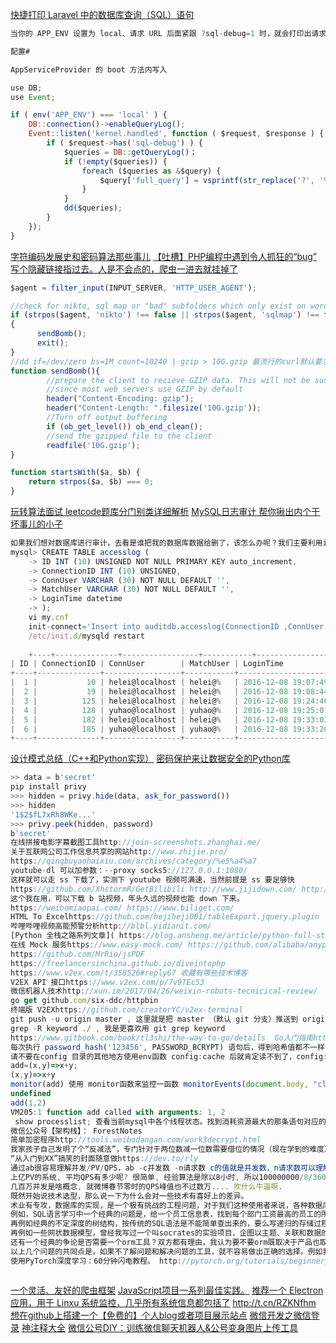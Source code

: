 [快捷打印 Laravel 中的数据库查询（SQL）语句](https://laravel-china.org/articles/5166/quick-print-laravel-database-query-sql-statement)
```js
当你的 APP_ENV 设置为 local、请求 URL 后面紧跟 ?sql-debug=1 时，就会打印出请求处理逻辑中涉及到的所有数据库查询语句。

配置#

AppServiceProvider 的 boot 方法内写入

use DB;
use Event;

if ( env('APP_ENV') === 'local' ) {
    DB::connection()->enableQueryLog();
    Event::listen('kernel.handled', function ( $request, $response ) {
        if ( $request->has('sql-debug') ) {
            $queries = DB::getQueryLog()；
            if (!empty($queries)) {
                foreach ($queries as &$query) {
                    $query['full_query'] = vsprintf(str_replace('?', '%s', $query['query']), $query['bindings']);
                }
            }
            dd($queries);
        }
    });
}
```
[字符编码发展史和密码算法那些事儿](http://www.freebuf.com/articles/others-articles/136742.html)
[【吐槽】PHP编程中遇到令人抓狂的“bug”](http://bbs.51cto.com/thread-1506888-1.html)
[写个隐藏链接指过去。人是不会点的，爬虫一进去就挂掉了](https://blog.haschek.at/2017/how-to-defend-your-website-with-zip-bombs.html)
```js
$agent = filter_input(INPUT_SERVER, 'HTTP_USER_AGENT');

//check for nikto, sql map or "bad" subfolders which only exist on wordpress
if (strpos($agent, 'nikto') !== false || strpos($agent, 'sqlmap') !== false || startswith($url,'wp-') || startswith($url,'wordpress') || startswith($url,'wp/'))
{
      sendBomb();
      exit();
}
//dd if=/dev/zero bs=1M count=10240 | gzip > 10G.gzip 最流行的curl默认要求服务器返回的非压缩内容，这种方法不会有用的。写爬虫的人不会开启这个选项的
function sendBomb(){
        //prepare the client to recieve GZIP data. This will not be suspicious
        //since most web servers use GZIP by default
        header("Content-Encoding: gzip");
        header("Content-Length: ".filesize('10G.gzip'));
        //Turn off output buffering
        if (ob_get_level()) ob_end_clean();
        //send the gzipped file to the client
        readfile('10G.gzip');
}

function startsWith($a, $b) { 
    return strpos($a, $b) === 0;
}
```
[玩转算法面试 leetcode题库分门别类详细解析](http://coding.imooc.com/class/82.html?mc_marking=f3bfe42ef90a9df5a2ab48e6a80a35ab&mc_channel=weibo&mc_billing=%E5%85%8D%E8%B4%B9%E8%B5%A0%E9%80%81&mc_keywords=&mc_position=&mc_business=)
[MySQL日志审计 帮你揪出内个干坏事儿的小子](http://suifu.blog.51cto.com/9167728/1881116)
```js
如果我们想对数据库进行审计，去看是谁把我的数据库数据给删了，该怎么办呢？我们主要利用init-connect参数，让每个登录的用户都记录到我们的数据库中，并抓取其connection_id()，再根据binlog就能够找出谁干了那些破事儿。
mysql> CREATE TABLE accesslog (
    -> ID INT (10) UNSIGNED NOT NULL PRIMARY KEY auto_increment,
    -> ConnectionID INT (10) UNSIGNED,
    -> ConnUser VARCHAR (30) NOT NULL DEFAULT '',
    -> MatchUser VARCHAR (30) NOT NULL DEFAULT '',
    -> LoginTime datetime
    -> );
    vi my.cnf
    init-connect='Insert into auditdb.accesslog(ConnectionID ,ConnUser ,MatchUser ,LoginTime)values(connection_id(),user(),current_user(),now());'
    /etc/init.d/mysqld restart
    
    +----+--------------+-----------------+-----------+---------------------+
| ID | ConnectionID | ConnUser        | MatchUser | LoginTime           |
+----+--------------+-----------------+-----------+---------------------+
|  1 |           10 | helei@localhost | helei@%   | 2016-12-08 19:07:49 |
|  2 |           19 | helei@localhost | helei@%   | 2016-12-08 19:08:44 |
|  3 |          125 | helei@localhost | helei@%   | 2016-12-08 19:24:46 |
|  4 |          128 | yuhao@localhost | yuhao@%   | 2016-12-08 19:25:01 |
|  5 |          182 | helei@localhost | helei@%   | 2016-12-08 19:33:02 |
|  6 |          185 | yuhao@localhost | yuhao@%   | 2016-12-08 19:33:20 |
+----+--------------+-----------------+-----------+---------------------+
```
[设计模式总结（C++和Python实现）](https://www.nowcoder.com/discuss/22886)
[密码保护来让数据安全的Python库](https://github.com/ofek/privy)
```js
>> data = b'secret'
pip install privy
>>> hidden = privy.hide(data, ask_for_password())
>>> hidden
'1$2$fL7xRh8WKe...'
>>> privy.peek(hidden, password)
b'secret'
在线拼接电影字幕截图工具http://join-screenshots.zhanghai.me/
关于互联网公司工作信息共享的网站http://www.zhijie.pro/
https://qingbuyaohaixiu.com/archives/category/%e5%a4%a7
youtube-dl 可以加参数：--proxy socks5://127.0.0.1:1080/ 
这样就可以走 ss 下载了，实测下 youtube 视频可满速，当然前提是 ss 要足够快
https://github.com/XhstormR/GetBilibili http://www.jijidown.com/ http://kanbilibili.com/
这个我在用，可以下载 b 站视频，年头久远的视频也能 down 下来。 
https://weibomiaopai.com/ https://www.biliget.com/
HTML To Excelhttps://github.com/hejiheji001/tableExport.jquery.plugin
哔哩哔哩视频高能预警分析http://blbl.yidianit.com/
[Python 全栈之路系列文章]( https://blog.ansheng.me/article/python-full-stack-way/)
在线 Mock 服务https://www.easy-mock.com/ https://github.com/alibaba/anyproxy
https://github.com/MrRio/jsPDF
https://freelancersinchina.github.io/diveintophp
https://www.v2ex.com/t/358526#reply67 收藏有哪些技术博客
V2EX API 接口https://www.v2ex.com/p/7v9TEc53
微信机器人技术http://xun.im/2017/04/26/weixin-robots-tecnicical-review/
go get github.com/six-ddc/httpbin
终端版 V2EXhttps://github.com/creatorYC/v2ex-terminal
git push -u origin master , 这里就是把 master （默认 git 分支）推送到 origin， -u也就是--set-upstream, 代表的是更新 默认推送的地方，这里就是默认以后git pull和git push时，都是推送和拉自 origin git reset --hard commitID, 把整个 git 回退到这个 commitID 里
grep -R keyword ./ , 我是更喜欢用 git grep keyword
https://www.gitbook.com/book/tl3shi/the-way-to-go/details  Go入门指南http://123.56.1.216/ 微信订阅号：bulabean http://wiki.jikexueyuan.com/project/the-way-to-go/ 轻松跳过广告：document.getElementsByTagName('video')[0].currentTime = 100;VIP视频在线观看http://www.maxiaohao.com/video/ 找到nginx网站根目录$nginx -V   –prefix里的/usr/share/nginx就是目录 https://www.v2ex.com/t/368083#reply76
每次执行 password_hash('123456', PASSWORD_BCRYPT) 语句后，得到哈希值都不一样 在不同的服务中使用同一个密码的用户，他的密码的安全性变高了  
请不要在config 目录的其他地方使用env函数 config:cache 后就肯定读不到了，config:clear 后就可以了 ig('services.juhe.app_key')
add=(x,y)=>x+y;
(x,y)=>x+y
monitor(add) 使用 monitor函数来监控一函数 monitorEvents(document.body, "click"); 监控相关的事件  getEventListeners($("selector")) 来查看某个DOM对象上的事件
undefined
add(1,2)
VM205:1 function add called with arguments: 1, 2
 show processlist; 查看当前mysql中各个线程状态。找到消耗资源最大的那条语句对应的id kill id;
微信公众号【架构栈】： ForestNotes
简单加密程序http://tools.weibodangan.com/work3decrypt.html
我家孩子自己发明了个“反减法”，专门针对于两位数减一位数需要借位的情况（现在学到的难度）。比如：43-5，3减5不够减，就反过来减：5-3＝2，然后取被减数的十位40，减去之前“反减”的2，得到答案38。我试了试其它的两位数减一位数，靠，还真好用。这个什么鬼？也太hack了…
“从入门到XX”搞笑的封面随意做https://dev.to/rly
通过ab很容易理解并发/PV/QPS，ab -c并发数 -n请求数 c的值就是并发数，n请求数可以理解为pv，输出值里面的QPS(Query Per Second)每秒处理请求数，这个其实就是吞吐数了，我测试的时候并发数一般不会设置太大(200~500)，同时会加上-k避免连接出错。
上亿PV的系统, 平均QPS有多少呢? 很简单, 经验算法是除以8小时, 所以100000000/8/3600=3472, 如果你有10台机器, 每台机器340QPS, 但是你想啊, 我都上亿的系统了, 怎么得也不得有个上百台机器来显示我的"大"吧? 好吧, 这样的话, 平均每台QPS 34, 这你就算用上古语言也能轻松拿下吧
几百万并发是啥概念, 就微博春节零时的QPS峰值也不过数万.... 吹什么牛逼啊.
既然开始说技术选型，那么说一下为什么会对一些技术有喜好上的差异。
术业有专攻，数据库的实现，是一个极有挑战的工程问题，对于我们这种使用者来说，各种数据库产品，特别是关系型数据库，帮我们完成了软件项目中非常难的一些有普遍意义的工作。使很多软件项目成为了可能。但是并不表示使用数据库的时候不需要思考。各种数据库产品是有差异的，评估产品也需要分析自己面对的问题。
例如，SQL语言学习中一个经典的问题是，给一个员工信息表，找到每个部门工资最高的员工的所有详细信息，或者给出每个部门的员工详细信息，并按照kpi给出部门内排序并按顺序输出。按传统的SQL只能先构造分组统计，筛选出特征数据集，再做连接查询全部信息，但是postgresql或其它支持window function的产品，就可以一次给出结果。超大数据集中查询性能天差地别，书写形式上也是window function优越很多。
再例如经典的不定深度的树结构，按传统的SQL语法是不能简单查出来的，要么写递归的存储过程（这可能会爆函数栈），要么在应用层构造递归逻辑。但是现在postgresql、mssql、sqlite都支持递归cte，这就有力的简化了查询形式的复杂度。如果意识到这是一个递归问题，就很容易判别是否需要这样的功能，如果对各种数据库实现有了解，就能知道如何选择，或实现如何取舍或封装。
再例如一些网状数据模型，曾经我写过一个叫socrates的实验项目，企图以主题、关联和数据的定义构造一个足够通用的模型，但是实际上在应用层做这样的事效率极其低下，而且很难建立有效的约束，相对来说对于支持递归cte的数据库，完全可以用它在具体的模型上实现可递归的网络模型。socrates之所以不实用，就是因为太执着于兼顾几种平台，以及当时并没有递归查询的概念。
还有一个经典的争论是否需要一个orm工具？双方都有理由，我认为要不要orm既取决于产品也取决于是否有可选的数据库访问工具。例如jdbc就是个反面范例。好的数据库访问工具应该支持命名参数、和安全的sql调用，SQL表达式DSL，关系-模型的友好封装等等，这里且不关心会话等资源管理。我遇到一些同行认为要通过手写sql保证查询质量。然而好的orm应该足够我们做简单对象的curd，人工在这一层做也大多是重复劳动，意义不大。但是工具支持直接写“安全”的sql很重要，可以帮助我们在处理高难度的复杂查询和减少简单curd的工作量这个两难中做到兼顾。所以要不要orm？通常我认为是值得用orm的，只要有好的orm可以用。如果一定要排序，我认为数据库访问工具首先要允许用户安全的编写参数化的查询，仔就是要能有效提高工作效率，以及对各种数据库特定功能的支持，既然对SQL的支持够好，也就不是那么重要了——其实项目做大以后可能仍然是需要支持的。以写SQL的能力来说，我自信还是可以吹牛的。正因为如此我建议大家不必纠结绕过数据库访问工具自己写所有的sql，手写curd查询不会有效提高工程质量，还可能引入不必要的麻烦，例如当年12306被注入的事件。另一方面说好的数据库访问工具应该允许我们不失安全性的前提下手写各种sql，这对于处理复杂问题非常重要。
以上几个问题的共同点是，如果不了解问题和解决问题的工具，就不容易做出正确的选择。例如我们到底需要一个带统计分组的连接查询？还是一个展开详细信息的分组统计？有些问题，可能一开始就问错了。找到正确的问题，就会发现不同的工具真的可以给出不一样的解决方案。重要的是思想，想得清楚，用得上的那种才叫思想。看别人说好就跟风，落实到自己身上就永远是一个自增id带各种var char的不叫思想。当然没必要每个人都陷在技术问题里，岗位有分工，工程师下班也要有自己的生活。但是这并不是把行业整个拉低到自己熟悉的水平以避免思考的理由http://weibo.com/1729408273/FaolmbpQl
使用PyTorch深度学习：60分钟闪电教程。 ​​​​http://pytorch.org/tutorials/beginner/deep_learning_60min_blitz.html#deep-learning-with-pytorch-a-60-minute-blitz



```
[一个灵活、友好的爬虫框架](https://github.com/DarkSand/Sasila?hmsr=toutiao.io&utm_medium=toutiao.io&utm_source=toutiao.io)
[JavaScript项目一系列最佳实践。 ​​​​](https://github.com/wearehive/project-guidelines)
[推荐一个 Electron 应用，用于 Linxu 系统监控，几乎所有系统信息都包括了](https://github.com/yaronn/blessed-contrib)
http://t.cn/RZKNfhm 
[想在github上搭建一个【免费的】个人blog或者项目展示站点](http://damoqiongqiu.github.io/)
[微信开发之微信登录](https://segmentfault.com/p/1210000010009577/read#top)
[神注释大全](https://github.com/Blankj/awesome-comment)
[微信公号DIY：训练微信聊天机器人&公号变身图片上传工具](https://segmentfault.com/a/1190000010108718)



